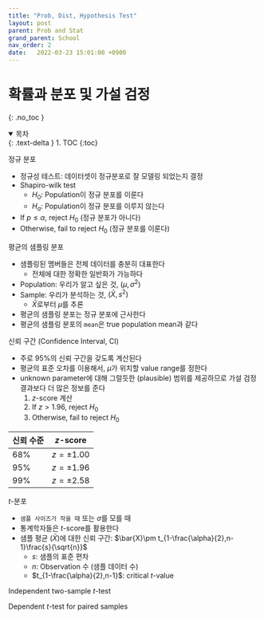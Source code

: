 ```yaml
---
title: "Prob, Dist, Hypothesis Test"
layout: post
parent: Prob and Stat
grand_parent: School
nav_order: 2
date:   2022-03-23 15:01:00 +0900
---
```

# 확률과 분포 및 가설 검정
{: .no_toc }

<details open markdown="block">
  <summary>
    목차
  </summary>
  {: .text-delta }
1. TOC
{:toc}
</details>

정규 분포
- 정규성 테스트: 데이터셋이 정규분포로 잘 모델링 되었는지 결정
- Shapiro-wilk test
    - $H_0$: Population이 정규 분포를 이룬다
    - $H_a$: Population이 정규 분포를 이루지 않는다
- If $p\le\alpha$, reject $H_0$ (정규 분포가 아니다)
- Otherwise, fail to reject $H_0$ (정규 분포를 이룬다)

평균의 샘플링 분포
- 샘플링된 멤버들은 전체 데이터를 충분히 대표한다
    - 전체에 대한 정확한 일반화가 가능하다
- Population: 우리가 알고 싶은 것, $(\mu, \sigma^2)$
- Sample: 우리가 분석하는 것, $(\bar{X}, s^2)$
    - $\bar{X}$로부터 $\mu$를 추론
- 평균의 샘플링 분포는 정규 분포에 근사한다
- 평균의 샘플링 분포의 `mean`은 true population mean과 같다

신뢰 구간 (Confidence Interval, CI)
- 주로 95%의 신뢰 구간을 갖도록 계산된다
- 평균의 표준 오차를 이용해서, $\mu$가 위치할 value range를 정한다
- unknown parameter에 대해 그럴듯한 (plausible) 범위를 제공하므로 가설 검정 결과보다 더 많은 정보를 준다
    1. $z$-score 계산
    2. If $z>1.96$, reject $H_0$
    3. Otherwise, fail to reject $H_0$

|신뢰 수준|$z$-score|
|---|---|
|68%|$z=\pm1.00$|
|95%|$z=\pm1.96$|
|99%|$z=\pm2.58$|

$t$-분포
- `샘플 사이즈가 작을 때` 또는 $\sigma$를 모를 때
- 통계학자들은 $t$-score를 활용한다
- 샘플 평균 ($\bar{X}$)에 대한 신뢰 구간: $\bar{X}\pm t_{1-\frac{\alpha}{2},n-1}\frac{s}{\sqrt{n}}$
    - $s$: 샘플의 표준 편차
    - $n$: Observation 수 (샘플 데이터 수)
    - $t_{1-\frac{\alpha}{2},n-1}$: critical $t$-value

Independent two-sample $t$-test

Dependent $t$-test for paired samples